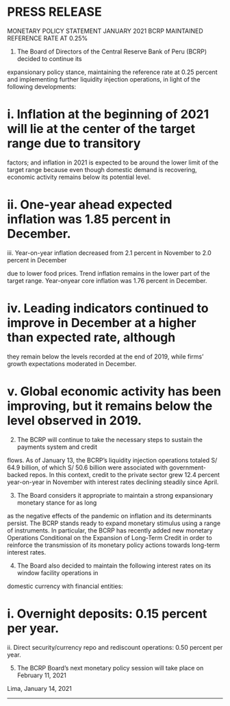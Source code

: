 # PRESS RELEASE

 MONETARY POLICY STATEMENT JANUARY 2021
 BCRP MAINTAINED REFERENCE RATE AT 0.25%

1. The Board of Directors of the Central Reserve Bank of Peru (BCRP) decided to continue its

expansionary policy stance, maintaining the reference rate at 0.25 percent and implementing
further liquidity injection operations, in light of the following developments:

# i. Inflation at the beginning of 2021 will lie at the center of the target range due to transitory

factors; and inflation in 2021 is expected to be around the lower limit of the target range
because even though domestic demand is recovering, economic activity remains below its
potential level.

# ii. One-year ahead expected inflation was 1.85 percent in December.
 iii. Year-on-year inflation decreased from 2.1 percent in November to 2.0 percent in December

due to lower food prices. Trend inflation remains in the lower part of the target range. Year-onyear core inflation was 1.76 percent in December.

# iv. Leading indicators continued to improve in December at a higher than expected rate, although

they remain below the levels recorded at the end of 2019, while firms’ growth expectations
moderated in December.

# v. Global economic activity has been improving, but it remains below the level observed in 2019.

2. The BCRP will continue to take the necessary steps to sustain the payments system and credit

flows. As of January 13, the BCRP’s liquidity injection operations totaled S/ 64.9 billion, of which
S/ 50.6 billion were associated with government-backed repos. In this context, credit to the private
sector grew 12.4 percent year-on-year in November with interest rates declining steadily since
April.

3. The Board considers it appropriate to maintain a strong expansionary monetary stance for as long

as the negative effects of the pandemic on inflation and its determinants persist. The BCRP stands
ready to expand monetary stimulus using a range of instruments. In particular, the BCRP has
recently added new monetary Operations Conditional on the Expansion of Long-Term Credit in
order to reinforce the transmission of its monetary policy actions towards long-term interest rates.

4. The Board also decided to maintain the following interest rates on its window facility operations in

domestic currency with financial entities:

# i. Overnight deposits: 0.15 percent per year.
 ii. Direct security/currency repo and rediscount operations: 0.50 percent per year.

5. The BCRP Board’s next monetary policy session will take place on February 11, 2021

Lima, January 14, 2021


-----


